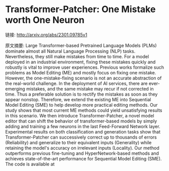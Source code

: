 # Transformer-Patcher: One Mistake worth One Neuron

链接: http://arxiv.org/abs/2301.09785v1

原文摘要:
Large Transformer-based Pretrained Language Models (PLMs) dominate almost all
Natural Language Processing (NLP) tasks. Nevertheless, they still make mistakes
from time to time. For a model deployed in an industrial environment, fixing
these mistakes quickly and robustly is vital to improve user experiences.
Previous works formalize such problems as Model Editing (ME) and mostly focus
on fixing one mistake. However, the one-mistake-fixing scenario is not an
accurate abstraction of the real-world challenge. In the deployment of AI
services, there are ever-emerging mistakes, and the same mistake may recur if
not corrected in time. Thus a preferable solution is to rectify the mistakes as
soon as they appear nonstop. Therefore, we extend the existing ME into
Sequential Model Editing (SME) to help develop more practical editing methods.
Our study shows that most current ME methods could yield unsatisfying results
in this scenario. We then introduce Transformer-Patcher, a novel model editor
that can shift the behavior of transformer-based models by simply adding and
training a few neurons in the last Feed-Forward Network layer. Experimental
results on both classification and generation tasks show that
Transformer-Patcher can successively correct up to thousands of errors
(Reliability) and generalize to their equivalent inputs (Generality) while
retaining the model's accuracy on irrelevant inputs (Locality). Our method
outperforms previous fine-tuning and HyperNetwork-based methods and achieves
state-of-the-art performance for Sequential Model Editing (SME). The code is
available at 